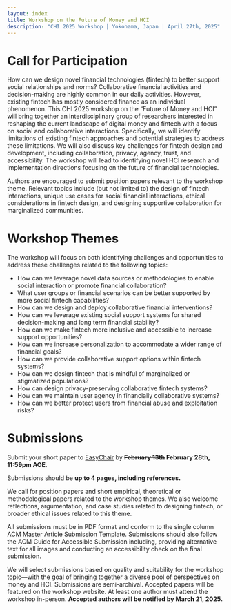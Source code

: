 ```yaml
---
layout: index
title: Workshop on the Future of Money and HCI
description: "CHI 2025 Workshop | Yokohama, Japan | April 27th, 2025"
---
```


# Call for Participation


How can we design novel financial technologies (fintech) to better support social relationships and norms? Collaborative financial activities and decision-making are highly common in our daily activities. However, existing fintech has mostly considered finance as an individual phenomenon. This CHI 2025 workshop on the “Future of Money and HCI” will bring together an interdisciplinary group of researchers interested in reshaping the current landscape of digital money and fintech with a focus on social and collaborative interactions. Specifically, we will identify limitations of existing fintech approaches and potential strategies to address these limitations. We will also discuss key challenges for fintech design and development, including collaboration, privacy, agency, trust, and accessibility. The workshop will lead to identifying novel HCI research and implementation directions focusing on the future of financial technologies.

Authors are encouraged to submit position papers relevant to the workshop theme. Relevant topics include (but not limited to) the design of fintech interactions, unique use cases for social financial interactions, ethical considerations in fintech design, and designing supportive collaboration for marginalized communities.

# Workshop Themes

The workshop will focus on both identifying challenges and opportunities to address these challenges related to the following topics:

- How can we leverage novel data sources or methodologies to enable social interaction or promote financial collaboration?
- What user groups or financial scenarios can be better supported by more social fintech capabilities?
- How can we design and deploy collaborative financial interventions?
- How can we leverage existing social support systems for shared decision-making and long term financial stability?
- How can we make fintech more inclusive and accessible to increase support opportunities?
- How can we increase personalization to accommodate a wider range of financial goals?
- How can we provide collaborative support options within fintech systems?
- How can we design fintech that is mindful of marginalized or stigmatized populations?
- How can design privacy-preserving collaborative fintech systems?
- How can we maintain user agency in financially collaborative systems?
- How can we better protect users from financial abuse and exploitation risks?

# Submissions

Submit your short paper to [EasyChair](https://easychair.org/conferences/?conf=moneyandhci2025) by **~~February 13th~~ February 28th, 11:59pm AOE**.

Submissions should be **up to 4 pages, including references.** 

We call for position papers and short empirical, theoretical or methodological papers related to the workshop themes. We also welcome reflections, argumentation, and case studies related to designing fintech, or broader ethical issues related to this theme.

All submissions must be in PDF format and conform to the single column ACM Master Article Submission Template. Submissions should also follow the ACM Guide for Accessible Submission including, providing alternative text for all images and conducting an accessibility check on the final submission.

We will select submissions based on quality and suitability for the workshop topic—with the goal of bringing together a diverse pool of perspectives on money and HCI. Submissions are semi-archival. Accepted papers will be featured on the workshop website. At least one author must attend the workshop in-person. **Accepted authors will be notified by March 21, 2025.**
